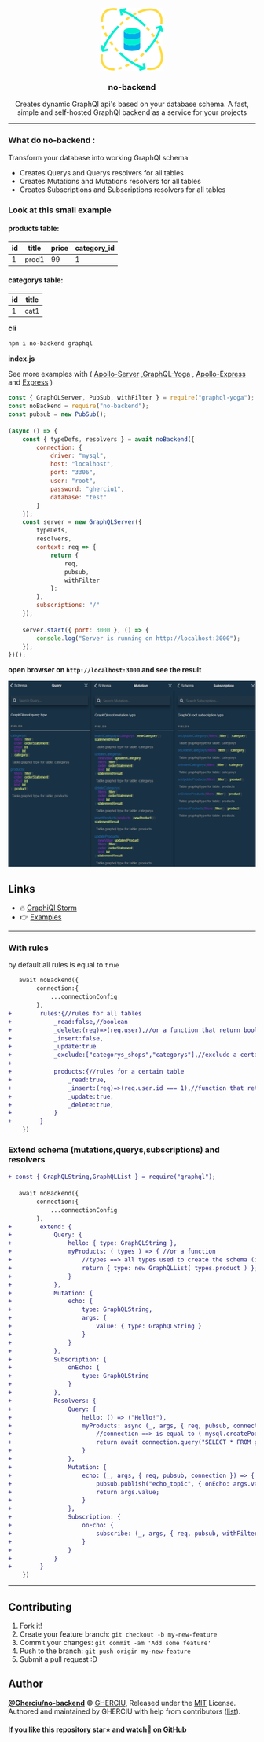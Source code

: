 <p align="center"><img align="center" style="width:128px" src="https://github.com/Gherciu/no-backend/blob/master/no-backend.png?raw=true"/></p>

<center><h3 align="center"> no-backend </h3></center>
<p align="center">Creates dynamic GraphQl api's based on your database schema. A fast, simple and self-hosted GraphQl backend as a service for your projects</p>

---

### What do no-backend :

Transform your database into working GraphQl schema

-   Creates Querys and Querys resolvers for all tables
-   Creates Mutations and Mutations resolvers for all tables
-   Creates Subscriptions and Subscriptions resolvers for all tables

### Look at this small example

#### products table:

| id  | title | price | category_id |
| --- | ----- | ----- | ----------- |
| 1   | prod1 | 99    | 1           |

#### categorys table:

| id  | title |
| --- | ----- |
| 1   | cat1  |

**cli**

```bash
npm i no-backend graphql
```

**index.js**

See more examples with ( [Apollo-Server](https://github.com/Gherciu/no-backend/tree/master/examples/apollo) ,[GraphQL-Yoga](https://github.com/Gherciu/no-backend/tree/master/examples/yoga) , [Apollo-Express](https://github.com/Gherciu/no-backend/tree/master/examples/apollo-express) and [Express](https://github.com/Gherciu/no-backend/tree/master/examples/express) )

```js
const { GraphQLServer, PubSub, withFilter } = require("graphql-yoga");
const noBackend = require("no-backend");
const pubsub = new PubSub();

(async () => {
    const { typeDefs, resolvers } = await noBackend({
        connection: {
            driver: "mysql",
            host: "localhost",
            port: "3306",
            user: "root",
            password: "gherciu1",
            database: "test"
        }
    });
    const server = new GraphQLServer({
        typeDefs,
        resolvers,
        context: req => {
            return {
                req,
                pubsub,
                withFilter
            };
        },
        subscriptions: "/"
    });

    server.start({ port: 3000 }, () => {
        console.log("Server is running on http://localhost:3000");
    });
})();
```

**open browser on `http://localhost:3000` and see the result**

![no-backend](https://github.com/Gherciu/no-backend/blob/master/no-backend-result.png?raw=true)

## Links

-   🔥 [GraphiQl Storm](https://github.com/Gherciu/graphiql-storm)
-   👉 [Examples](https://github.com/Gherciu/no-backend/tree/master/examples)

---

### With rules

by default all rules is equal to `true`

```diff
   await noBackend({
        connection:{
            ...connectionConfig
        },
+        rules:{//rules for all tables
+            _read:false,//boolean
+            _delete:(req)=>(req.user),//or a function that return boolean
+            _insert:false,
+            _update:true
+            _exclude:["categorys_shops","categorys"],//exclude a certain table from schema
+
+            products:{//rules for a certain table
+                _read:true,
+                _insert:(req)=>(req.user.id === 1),//function that return boolean
+                _update:true,
+                _delete:true,
+            }
+        }
    })
```

### Extend schema (mutations,querys,subscriptions) and resolvers

```diff
+ const { GraphQLString,GraphQLList } = require("graphql");

   await noBackend({
        connection:{
            ...connectionConfig
        },
+        extend: {
+            Query: {
+                hello: { type: GraphQLString },
+                myProducts: ( types ) => { //or a function
+                    //types ==> all types used to create the schema (inclusiv input types)
+                    return { type: new GraphQLList( types.product ) };
+                }
+            },
+            Mutation: {
+                echo: {
+                    type: GraphQLString,
+                    args: {
+                        value: { type: GraphQLString }
+                    }
+                }
+            },
+            Subscription: {
+                onEcho: {
+                    type: GraphQLString
+                }
+            },
+            Resolvers: {
+                Query: {
+                    hello: () => ("Hello!"),
+                    myProducts: async (_, args, { req, pubsub, connection }) => {
+                        //connection ==> is equal to ( mysql.createPool({...connectionConfig}) )
+                        return await connection.query("SELECT * FROM products");
+                    }
+                },
+                Mutation: {
+                    echo: (_, args, { req, pubsub, connection }) => {
+                        pubsub.publish("echo_topic", { onEcho: args.value });
+                        return args.value;
+                    }
+                },
+                Subscription: {
+                    onEcho: {
+                        subscribe: (_, args, { req, pubsub, withFilter, connection }) => pubsub.asyncIterator("echo_topic")
+                    }
+                }
+            }
+        }
    })
```

---


## Contributing

1. Fork it!
2. Create your feature branch: `git checkout -b my-new-feature`
3. Commit your changes: `git commit -am 'Add some feature'`
4. Push to the branch: `git push origin my-new-feature`
5. Submit a pull request :D

## Author

**[@Gherciu/no-backend](https://github.com/Gherciu/no-backend)** © [GHERCIU](https://github.com/Gherciu), Released under the [MIT](https://github.com/Gherciu/no-backend/blob/master/LICENSE) License.<br>
Authored and maintained by GHERCIU with help from contributors ([list](https://github.com/Gherciu/no-backend/contributors)).

#### If you like this repository star⭐ and watch👀 on [GitHub](https://github.com/Gherciu/no-backend)

